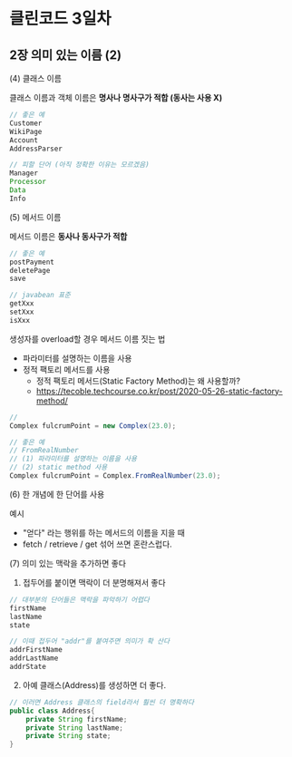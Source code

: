# 클린코드 3일차

## 2장 의미 있는 이름 (2)

(4) 클래스 이름

클래스 이름과 객체 이름은 **명사나 명사구가 적합 (동사는 사용 X)**

```java
// 좋은 예
Customer
WikiPage
Account
AddressParser

// 피할 단어 (아직 정확한 이유는 모르겠음)
Manager
Processor
Data
Info
```

(5) 메서드 이름

메서드 이름은 **동사나 동사구가 적합**

```java
// 좋은 예
postPayment
deletePage
save

// javabean 표준
getXxx
setXxx
isXxx
```

생성자를 overload할 경우 메서드 이름 짓는 법

- 파라미터를 설명하는 이름을 사용
- 정적 팩토리 메서드를 사용
    - 정적 팩토리 메서드(Static Factory Method)는 왜 사용할까?
    - https://tecoble.techcourse.co.kr/post/2020-05-26-static-factory-method/

```java
//
Complex fulcrumPoint = new Complex(23.0);

// 좋은 예
// FromRealNumber
// (1) 파라미터를 설명하는 이름을 사용
// (2) static method 사용
Complex fulcrumPoint = Complex.FromRealNumber(23.0);
```

(6) 한 개념에 한 단어를 사용

예시

- "얻다" 라는 행위를 하는 메서드의 이름을 지을 때
- fetch / retrieve / get 섞어 쓰면 혼란스럽다.

(7) 의미 있는 맥락을 추가하면 좋다

1. 접두어를 붙이면 맥락이 더 분명해져서 좋다

```java
// 대부분의 단어들은 맥락을 파악하기 어렵다
firstName
lastName
state

// 이때 접두어 "addr"를 붙여주면 의미가 확 산다
addrFirstName
addrLastName
addrState
```

2. 아예 클래스(Address)를 생성하면 더 좋다.

```java
// 이러면 Address 클래스의 field라서 훨씬 더 명확하다
public class Address{
    private String firstName;
    private String lastName;
    private String state;
}
```
